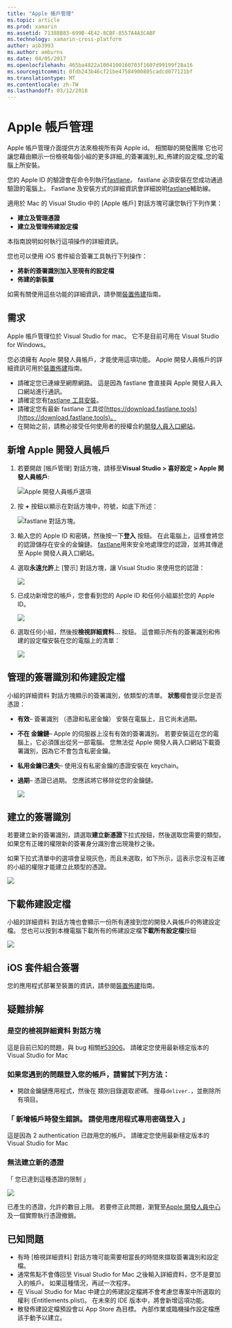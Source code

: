 ```yaml
---
title: "Apple 帳戶管理"
ms.topic: article
ms.prod: xamarin
ms.assetid: 71388B83-699B-4E42-8CBF-8557A4A3CABF
ms.technology: xamarin-cross-platform
author: asb3993
ms.author: amburns
ms.date: 04/05/2017
ms.openlocfilehash: 465ba4822a1004100160703f1607d99199f28a16
ms.sourcegitcommit: 0fdb243b46cf21be47584900805cadcd077121bf
ms.translationtype: MT
ms.contentlocale: zh-TW
ms.lasthandoff: 03/12/2018
---
```

# <a name="apple-account-management"></a>Apple 帳戶管理

Apple 帳戶管理介面提供方法來檢視所有與 Apple id。 相關聯的開發團隊 它也可讓您藉由顯示一份檢視每個小組的更多詳細_的簽署識別_和_佈建的設定檔_您的電腦上所安裝。

您的 Apple ID 的驗證會在命令列執行[fastlane](https://fastlane.tools/)。 fastlane 必須安裝在您成功通過驗證的電腦上。 Fastlane 及安裝方式的詳細資訊會詳細說明[fastlane](~/ios/deploy-test/provisioning/fastlane/index.md)輔助線。

適用於 Mac 的 Visual Studio 中的 [Apple 帳戶] 對話方塊可讓您執行下列作業：

* **建立及管理憑證** 
* **建立及管理佈建設定檔** 

本指南說明如何執行這項操作的詳細資訊。

您也可以使用 iOS 套件組合簽署工具執行下列操作：

* **將新的簽署識別加入至現有的設定檔** 
* **佈建的新裝置** 

如需有關使用這些功能的詳細資訊，請參閱[裝置佈建](~/ios/get-started/installation/device-provisioning/index.md)指南。
️
## <a name="requirements"></a>需求

Apple 帳戶管理位於 Visual Studio for mac。 它不是目前可用在 Visual Studio for Windows。

您必須擁有 Apple 開發人員帳戶，才能使用這項功能。 Apple 開發人員帳戶的詳細資訊可用於[裝置佈建](~/ios/get-started/installation/device-provisioning/index.md)指南。

- 請確定您已連線至網際網路。 這是因為 fastlane 會直接與 Apple 開發人員入口網站進行通訊。
- 請確定您有[fastlane 工具安裝](~/ios/deploy-test/provisioning/fastlane/index.md#Installation)。
- 請確定您有最新 fastlane 工具從[https://download.fastlane.tools](https://download.fastlane.tools)。
- 在開始之前，請務必接受任何使用者的授權合約[開發人員入口網站](https://developer.apple.com/account/)。

## <a name="adding-an-apple-developer-account"></a>新增 Apple 開發人員帳戶

1. 若要開啟 [帳戶管理] 對話方塊，請移至**Visual Studio > 喜好設定 > Apple 開發人員帳戶**:

    ![Apple 開發人員帳戶選項](apple-account-management-images/image1.png)

2. 按 **+** 按鈕以顯示在對話方塊中，符號，如底下所述： 

    ![fastlane 對話方塊。](apple-account-management-images/image2.png)

4. 輸入您的 Apple ID 和密碼，然後按一下**登入** 按鈕。 在此電腦上，這樣會將您的認證儲存在安全的金鑰鏈。 [fastlane](~/ios/deploy-test/provisioning/fastlane/index.md)用來安全地處理您的認證，並將其傳遞至 Apple 開發人員入口網站。
 
5. 選取**永遠允許**上 [警示] 對話方塊，讓 Visual Studio 來使用您的認證：

    ![](apple-account-management-images/image4.png)

6. 已成功新增您的帳戶，您會看到您的 Apple ID 和任何小組屬於您的 Apple ID。

    ![](apple-account-management-images/image5.png)

7. 選取任何小組，然後按**檢視詳細資料...** 按鈕。 這會顯示所有的簽署識別和佈建的設定檔安裝在您的電腦上的清單：

    ![](apple-account-management-images/image6.png)


<a name="managing"/>
    


## <a name="managing-signing-identities-and-provisioning-profiles"></a>管理的簽署識別和佈建設定檔

小組的詳細資料 對話方塊顯示的簽署識別，依類型的清單。 **狀態**欄會提示您是否憑證： 

* **有效**– 簽署識別 （憑證和私密金鑰） 安裝在電腦上，且它尚未過期。

* **不在 金鑰鏈**– Apple 的伺服器上沒有有效的簽署識別。 若要安裝這在您的電腦上，它必須匯出從另一部電腦。 您無法從 Apple 開發人員入口網站下載簽署識別，因為它不會包含私密金鑰。

* **私用金鑰已遺失**– 使用沒有私密金鑰的憑證安裝在 keychain。

* **過期**– 憑證已過期。 您應該將它移除從您的金鑰鏈。

  ![](apple-account-management-images/image7.png)

## <a name="create-a-signing-identities"></a>建立的簽署識別

若要建立新的簽署識別，請選取**建立新憑證**下拉式按鈕，然後選取您需要的類型。 如果您有正確的權限新的簽署身分識別會出現幾秒之後。

如果下拉式清單中的選項會呈現灰色，而且未選取，如下所示，這表示您沒有正確的小組的權限才能建立此類型的憑證。

![](apple-account-management-images/image8.png)

## <a name="download-provisioning-profiles"></a>下載佈建設定檔

小組的詳細資料 對話方塊也會顯示一份所有連接到您的開發人員帳戶的佈建設定檔。 您也可以按到本機電腦下載所有的佈建設定檔**下載所有設定檔**按鈕

![](apple-account-management-images/image9.png)

## <a name="ios-bundle-signing"></a>iOS 套件組合簽署

您的應用程式部署至裝置的資訊，請參閱[裝置佈建](~/ios/get-started/installation/device-provisioning/index.md)指南。

## <a name="troubleshooting"></a>疑難排解

### <a name="view-details-dialog-is-empty"></a>是空的檢視詳細資料 對話方塊

這是目前已知的問題，與 bug 相關[#53906](https://bugzilla.xamarin.com/show_bug.cgi?id=53906)。 請確定您使用最新穩定版本的 Visual Studio for Mac

### <a name="if-you-are-experiencing-issues-logging-in-your-account-please-try-the-following"></a>如果您遇到的問題登入您的帳戶，請嘗試下列方法：

* 開啟金鑰鏈應用程式，然後在 類別目錄選取*密碼*。 搜尋`deliver.`，並刪除所有項目。

### <a name="error-adding-account-please-sign-in-with-an-app-specific-password"></a>「 新增帳戶時發生錯誤。 請使用應用程式專用密碼登入 」

這是因為 2 authentication 已啟用您的帳戶。 請確定您使用最新穩定版本的 Visual Studio for Mac

### <a name="failed-to-create-new-certificate"></a>無法建立新的憑證
「 您已達到這種憑證的限制 」

![](apple-account-management-images/image10.png)

已產生的憑證，允許的數目上限。 若要修正此問題，瀏覽至[Apple 開發人員中心](https://developer.apple.com/account/ios/certificate/distribution)及一個實際執行憑證撤銷。

## <a name="known-issues"></a>已知問題

* 有時 [檢視詳細資料] 對話方塊可能需要相當長的時間來擷取簽署識別和設定檔。
* 通常焦點不會傳回至 Visual Studio for Mac 之後輸入詳細資料，您不是要加入的帳戶。 如果這種情況，再試一次程序。
* 在 Visual Studio for Mac 中建立的佈建設定檔將不會考慮您專案中所選取的權利 (Entitlements.plist)。 在未來的 IDE 版本中，將會新增這項功能。
* 散發佈建設定檔預設會以 App Store 為目標。 內部作業或臨機操作設定檔應該手動予以建立。
